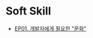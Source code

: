 # Soft Skill

- [EP01. 개발자에게 필요한 "문화"](EP01.%20%EA%B0%9C%EB%B0%9C%EC%9E%90%EC%97%90%EA%B2%8C%20%ED%95%84%EC%9A%94%ED%95%9C%20%22%EB%AC%B8%ED%99%94%22.md)
